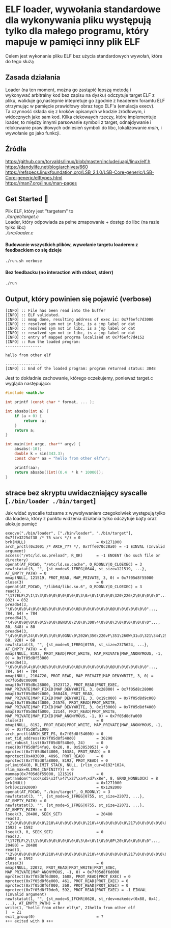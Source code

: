 
# ELF loader, wywołania standardowe dla wykonywania pliku występują tylko dla małego programu, który mapuje w pamięci inny plik ELF 
Celem jest wykonanie pliku ELF bez użycia standardowych wywołań, które do tego służą 
## Zasada działania
Loader (na ten moment, można go zastąpić lepszą metodą i wykonywać arbitralny kod bez zapisu na dysku) odczytuje target ELF z pliku, waliduje go,nastepnie intepretuje go zgodnie z headerem foramtu ELF otrzymując w pamięcie prawidłowy obraz tego ELF'a (emulacja execv).  
Ta czynność składa się z kroków opisanych w kodzie źródłowym, i widocznych jako sam kod. Kilka ciekowaych rzeczy, które implementuje loader, to między innymi parsowanie symboli z target, odnajdywanie i relokowanie prawidłowych odniesień symboli do libc, lokalizowanie *main*, i wywołanie go jako funkcji.

## Źródła
https://github.com/torvalds/linux/blob/master/include/uapi/linux/elf.h  
https://dandylife.net/blog/archives/660  
https://refspecs.linuxfoundation.org/LSB_2.1.0/LSB-Core-generic/LSB-Core-generic/elftypes.html  
https://man7.org/linux/man-pages  


## Get Started 🚀  
Plik ELF, który jest "targetem" to  
*./target/target.c*  
Loader, który odpowiada za pełne zmapowanie + dostęp do libc (na razie tylko libc)  
*./src/loader.c*  
#### Budowanie wszystkich plików, wywołanie targetu loaderem z feedbackiem co się dzieje
```sh
./run.sh verbose
```
#### Bez feedbacku (no interaction with stdout, stderr)
```sh
./run
```

## Output, który powinien się pojawić (verbose)
```
[INFO] :: File has been read into the buffer
[INFO] :: ELF validated.
[INFO] :: mmap done, resulting address of exec is: 0x7f6efc7d3000
[INFO] :: resolved sym not in libc, is a jmp label or dat
[INFO] :: resolved sym not in libc, is a jmp label or dat
[INFO] :: resolved sym not in libc, is a jmp label or dat
[INFO] :: entry of mapped progrma localised at 0x7f6efc7d4152
[INFO] :: Run the loaded program:
----------------

hello from other elf

----------------
[INFO] :: End of the loaded program: program returned status: 3048
```
Jest to dokładnie zachowanie, którego oczekujemy, ponieważ target.c wygląda następująco:
```c
#include <math.h>

int printf (const char * format, ... );

int absabs(int a) { 
    if (a < 0) { 
        return -a;
    }
    return a;
}

int main(int argc, char** argv) {
    absabs(-10);
    double k = sin(343.3);
    const char* aa = "hello from other elf\n";

    printf(aa);
    return absabs((int)(0.4  * k * 10000));
}
```
## strace bez skryptu uwidaczniający syscalle [```./bin/loader ./bin/target```]  
Jak widać syscalle tożsame z wywoływaniem czegokolwiek występują tylko dla loadera, który z punktu widzenia działania tylko odczytuje bajty oraz alokuje pamięć

```
execve("./bin/loader", ["./bin/loader", "./bin/target"], 0x7ffe3225df38 /* 75 vars */) = 0
brk(NULL)                               = 0x1271000
arch_prctl(0x3001 /* ARCH_??? */, 0x7ffe070c28a0) = -1 EINVAL (Invalid argument)
access("/etc/ld.so.preload", R_OK)      = -1 ENOENT (No such file or directory)
openat(AT_FDCWD, "/etc/ld.so.cache", O_RDONLY|O_CLOEXEC) = 3
newfstatat(3, "", {st_mode=S_IFREG|0644, st_size=121519, ...}, AT_EMPTY_PATH) = 0
mmap(NULL, 121519, PROT_READ, MAP_PRIVATE, 3, 0) = 0x7f05d8f55000
close(3)                                = 0
openat(AT_FDCWD, "/lib64/libc.so.6", O_RDONLY|O_CLOEXEC) = 3
read(3, "\177ELF\2\1\1\3\0\0\0\0\0\0\0\0\3\0>\0\1\0\0\0\320\226\2\0\0\0\0\0"..., 832) = 832
pread64(3, "\6\0\0\0\4\0\0\0@\0\0\0\0\0\0\0@\0\0\0\0\0\0\0@\0\0\0\0\0\0\0"..., 784, 64) = 784
pread64(3, "\4\0\0\0@\0\0\0\5\0\0\0GNU\0\2\0\0\300\4\0\0\0\3\0\0\0\0\0\0\0"..., 80, 848) = 80
pread64(3, "\4\0\0\0\24\0\0\0\3\0\0\0GNU\0\202W\356\220vF\351\260W\31u3\321\344\254\216"..., 68, 928) = 68
newfstatat(3, "", {st_mode=S_IFREG|0755, st_size=2375624, ...}, AT_EMPTY_PATH) = 0
mmap(NULL, 8192, PROT_READ|PROT_WRITE, MAP_PRIVATE|MAP_ANONYMOUS, -1, 0) = 0x7f05d8f53000
pread64(3, "\6\0\0\0\4\0\0\0@\0\0\0\0\0\0\0@\0\0\0\0\0\0\0@\0\0\0\0\0\0\0"..., 784, 64) = 784
mmap(NULL, 2104720, PROT_READ, MAP_PRIVATE|MAP_DENYWRITE, 3, 0) = 0x7f05d8c00000
mmap(0x7f05d8c28000, 1523712, PROT_READ|PROT_EXEC, MAP_PRIVATE|MAP_FIXED|MAP_DENYWRITE, 3, 0x28000) = 0x7f05d8c28000
mmap(0x7f05d8d9c000, 360448, PROT_READ, MAP_PRIVATE|MAP_FIXED|MAP_DENYWRITE, 3, 0x19c000) = 0x7f05d8d9c000
mmap(0x7f05d8df4000, 24576, PROT_READ|PROT_WRITE, MAP_PRIVATE|MAP_FIXED|MAP_DENYWRITE, 3, 0x1f3000) = 0x7f05d8df4000
mmap(0x7f05d8dfa000, 32144, PROT_READ|PROT_WRITE, MAP_PRIVATE|MAP_FIXED|MAP_ANONYMOUS, -1, 0) = 0x7f05d8dfa000
close(3)                                = 0
mmap(NULL, 8192, PROT_READ|PROT_WRITE, MAP_PRIVATE|MAP_ANONYMOUS, -1, 0) = 0x7f05d8f51000
arch_prctl(ARCH_SET_FS, 0x7f05d8f54600) = 0
set_tid_address(0x7f05d8f548d0)         = 30298
set_robust_list(0x7f05d8f548e0, 24)     = 0
rseq(0x7f05d8f54fa0, 0x20, 0, 0x53053053) = 0
mprotect(0x7f05d8df4000, 16384, PROT_READ) = 0
mprotect(0x403000, 4096, PROT_READ)     = 0
mprotect(0x7f05d8fa8000, 8192, PROT_READ) = 0
prlimit64(0, RLIMIT_STACK, NULL, {rlim_cur=8192*1024, rlim_max=RLIM64_INFINITY}) = 0
munmap(0x7f05d8f55000, 121519)          = 0
getrandom("\xcd\xd5\x3f\x47\x27\xa4\xd7\x8e", 8, GRND_NONBLOCK) = 8
brk(NULL)                               = 0x1271000
brk(0x1292000)                          = 0x1292000
openat(AT_FDCWD, "./bin/target", O_RDONLY) = 3
newfstatat(3, "", {st_mode=S_IFREG|0755, st_size=22072, ...}, AT_EMPTY_PATH) = 0
newfstatat(3, "", {st_mode=S_IFREG|0755, st_size=22072, ...}, AT_EMPTY_PATH) = 0
lseek(3, 20480, SEEK_SET)               = 20480
read(3, "\2\0\0\0\0\0\0\0\210\4\0\0\0\0\0\0\210\4\0\0\0\0\0\0\217\0\0\0\0\0\0\0"..., 1592) = 1592
lseek(3, 0, SEEK_SET)                   = 0
read(3, "\177ELF\2\1\1\0\0\0\0\0\0\0\0\0\3\0>\0\1\0\0\0P\20\0\0\0\0\0\0"..., 20480) = 20480
read(3, "\2\0\0\0\0\0\0\0\210\4\0\0\0\0\0\0\210\4\0\0\0\0\0\0\217\0\0\0\0\0\0\0"..., 4096) = 1592
close(3)                                = 0
mmap(NULL, 22072, PROT_READ|PROT_WRITE|PROT_EXEC, MAP_PRIVATE|MAP_ANONYMOUS, -1, 0) = 0x7f05d8f6d000
mprotect(0x7f05d8f6d000, 1608, PROT_READ|PROT_EXEC) = 0
mprotect(0x7f05d8f6e000, 461, PROT_READ|PROT_EXEC) = 0
mprotect(0x7f05d8f6f000, 260, PROT_READ|PROT_EXEC) = 0
mprotect(0x7f05d8f70de0, 592, PROT_READ|PROT_EXEC) = -1 EINVAL (Invalid argument)
newfstatat(1, "", {st_mode=S_IFCHR|0620, st_rdev=makedev(0x88, 0x4), ...}, AT_EMPTY_PATH) = 0
write(1, "hello from other elf\n", 21hello from other elf
)  = 21
exit_group(0)                           = ?
+++ exited with 0 +++
```
